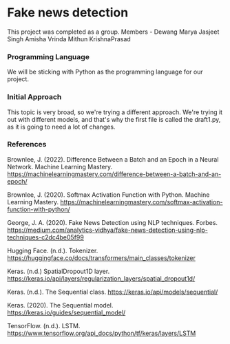# Fake news detection #
This project was completed as a group.
Members - Dewang Marya
          Jasjeet Singh
          Amisha
          Vrinda
          Mithun KrishnaPrasad
          
### Programming Language ###

We will be sticking with Python as the programming language for our project.

### Initial Approach ###

This topic is very broad, so we're trying a different approach. We're trying it out with different models, and that's why the first file is called the draft1.py, as it is going to need a lot of changes.


### References ###

Brownlee, J. (2022). Difference Between a Batch and an Epoch in a Neural Network. Machine Learning Mastery. https://machinelearningmastery.com/difference-between-a-batch-and-an-epoch/

Brownlee, J. (2020). Softmax Activation Function with Python. Machine Learning Mastery. https://machinelearningmastery.com/softmax-activation-function-with-python/

George, J. A. (2020). Fake News Detection using NLP techniques. Forbes. https://medium.com/analytics-vidhya/fake-news-detection-using-nlp-techniques-c2dc4be05f99

Hugging Face. (n.d.). Tokenizer. https://huggingface.co/docs/transformers/main_classes/tokenizer

Keras. (n.d.) SpatialDropout1D layer. https://keras.io/api/layers/regularization_layers/spatial_dropout1d/

Keras. (n.d.). The Sequential class. https://keras.io/api/models/sequential/

Keras. (2020). The Sequential model. https://keras.io/guides/sequential_model/

TensorFlow. (n.d.). LSTM. https://www.tensorflow.org/api_docs/python/tf/keras/layers/LSTM





